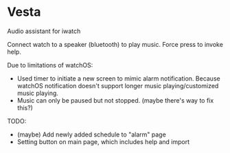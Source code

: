 # Vesta
Audio assistant for iwatch

Connect watch to a speaker (bluetooth) to play music.
Force press to invoke help.

Due to limitations of watchOS:
- Used timer to initiate a new screen to mimic alarm notification. Because watchOS notification doesn't support longer music playing/customized music playing.
- Music can only be paused but not stopped. (maybe there's way to fix this?)


TODO:
- (maybe) Add newly added schedule to "alarm" page
- Setting button on main page, which includes help and import



